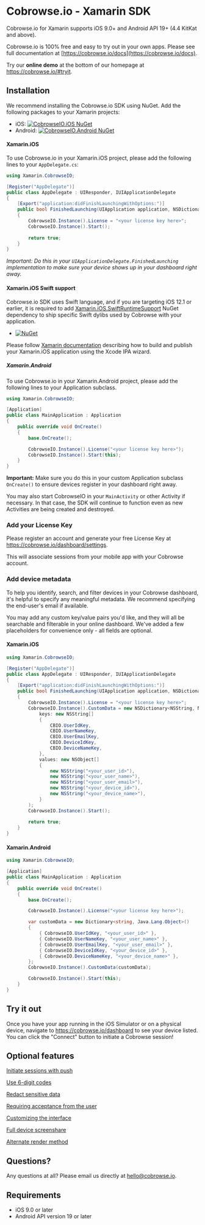 # Cobrowse.io - Xamarin SDK

Cobrowse.io for Xamarin supports iOS 9.0+ and Android API 19+ (4.4 KitKat and above).

Cobrowse.io is 100% free and easy to try out in your own apps. Please see full documentation at [https://cobrowse.io/docs](https://cobrowse.io/docs).

Try our **online demo** at the bottom of our homepage at <https://cobrowse.io/#tryit>.

## Installation

We recommend installing the Cobrowse.io SDK using NuGet. Add the following packages to your Xamarin projects:

- iOS: [![CobrowseIO.iOS NuGet](https://img.shields.io/nuget/v/CobrowseIO.iOS.svg?label=CobrowseIO.iOS)](https://www.nuget.org/packages/CobrowseIO.iOS/)
- Android: [![CobrowseIO.Android NuGet](https://img.shields.io/nuget/v/CobrowseIO.Android.svg?label=CobrowseIO.Android)](https://www.nuget.org/packages/CobrowseIO.Android/)

#### Xamarin.iOS

To use Cobrowse.io in your Xamarin.iOS project, please add the following lines to your `AppDelegate.cs`:

```cs
using Xamarin.CobrowseIO;

[Register("AppDelegate")]
public class AppDelegate : UIResponder, IUIApplicationDelegate
{
    [Export("application:didFinishLaunchingWithOptions:")]
    public bool FinishedLaunching(UIApplication application, NSDictionary launchOptions)
    {
        CobrowseIO.Instance().License = "<your license key here>";
        CobrowseIO.Instance().Start();
        
        return true;
    }
}
```

*Important: Do this in your `UIApplicationDelegate.FinishedLaunching` implementation to make sure your device shows up in your dashboard right away.*

#### Xamarin.iOS Swift support

Cobrowse.io SDK uses Swift language, and if you are targeting iOS 12.1 or earlier, it is required to add [Xamarin.iOS.SwiftRuntimeSupport]() NuGet dependency to ship specific Swift dylibs used by Cobrowse with your application. 

* [![NuGet](https://img.shields.io/nuget/v/Xamarin.iOS.SwiftRuntimeSupport.svg?label=Xamarin.iOS.SwiftRuntimeSupport)](https://www.nuget.org/packages/Xamarin.iOS.SwiftRuntimeSupport/)

Please follow [Xamarin documentation](https://github.com/xamarin/XamarinComponents/blob/master/iOS/SwiftRuntimeSupport/readme.txt) describing how to build and publish your Xamarin.iOS application using the Xcode IPA wizard.

##### Xamarin.Android

To use Cobrowse.io in your Xamarin.Android project, please add the following lines to your Application subclass.

```cs
using Xamarin.CobrowseIO;

[Application]
public class MainApplication : Application
{
    public override void OnCreate()
    {
        base.OnCreate();

        CobrowseIO.Instance().License("<your license key here>");
        CobrowseIO.Instance().Start(this);
    }
}
```

**Important:** Make sure you do this in your custom Application subclass `OnCreate()` to ensure devices register in your dashboard right away.

You may also start CobrowseIO in your `MainActivity` or other Activity if necessary. In that case, the SDK will continue to function even as new Activities are being created and destroyed.

### Add your License Key

Please register an account and generate your free License Key at <https://cobrowse.io/dashboard/settings>.

This will associate sessions from your mobile app with your Cobrowse account.

### Add device metadata

To help you identify, search, and filter devices in your Cobrowse dashboard, it's helpful to specify any meaningful metadata. We recommend specifying the end-user's email if available.

You may add any custom key/value pairs you'd like, and they will all be searchable and filterable in your online dashboard. We've added a few placeholders for convenience only - all fields are optional.

#### Xamarin.iOS

```cs
using Xamarin.CobrowseIO;

[Register("AppDelegate")]
public class AppDelegate : UIResponder, IUIApplicationDelegate
{
    [Export("application:didFinishLaunchingWithOptions:")]
    public bool FinishedLaunching(UIApplication application, NSDictionary launchOptions)
    {
        CobrowseIO.Instance().License = "<your license key here>";
        CobrowseIO.Instance().CustomData = new NSDictionary<NSString, NSObject>(
            keys: new NSString[]
            {
                CBIO.UserIdKey,
                CBIO.UserNameKey,
                CBIO.UserEmailKey,
                CBIO.DeviceIdKey,
                CBIO.DeviceNameKey,
            },
            values: new NSObject[]
            {
                new NSString("<your_user_id>"),
                new NSString("<your_user_name>"),
                new NSString("<your_user_email>"),
                new NSString("<your_device_id>"),
                new NSString("<your_device_name>"),
            }
        );
        CobrowseIO.Instance().Start();
        
        return true;
    }
}
```

#### Xamarin.Android

```cs
using Xamarin.CobrowseIO;

[Application]
public class MainApplication : Application
{
    public override void OnCreate()
    {
        base.OnCreate();

        CobrowseIO.Instance().License("<your license key here>");

        var customData = new Dictionary<string, Java.Lang.Object>()
        {
            { CobrowseIO.UserIdKey, "<your_user_id>" },
            { CobrowseIO.UserNameKey, "<your_user_name>" },
            { CobrowseIO.UserEmailKey, "<your_user_email>" },
            { CobrowseIO.DeviceIdKey, "<your_device_id>" },
            { CobrowseIO.DeviceNameKey, "<your_device_name>" },
        };
        CobrowseIO.Instance().CustomData(customData);

        CobrowseIO.Instance().Start(this);
    }
}
```

## Try it out

Once you have your app running in the iOS Simulator or on a physical device, navigate to <https://cobrowse.io/dashboard> to see your device listed. You can click the "Connect" button to initiate a Cobrowse session!

## Optional features

[Initiate sessions with push](./docs/initiate-with-push.md)

[Use 6-digit codes](./docs/user-generated-codes.md)

[Redact sensitive data](./docs/redact-sensitive-data.md)

[Requiring acceptance from the user](./docs/require-user-consent.md)

[Customizing the interface](./docs/customizing-the-interface.md)

[Full device screenshare](./docs/full-device-screenshare.md)

[Alternate render method](./docs/alternate-render-method.md)

## Questions?
Any questions at all? Please email us directly at [hello@cobrowse.io](mailto:hello@cobrowse.io).

## Requirements

* iOS 9.0 or later
* Android API version 19 or later

